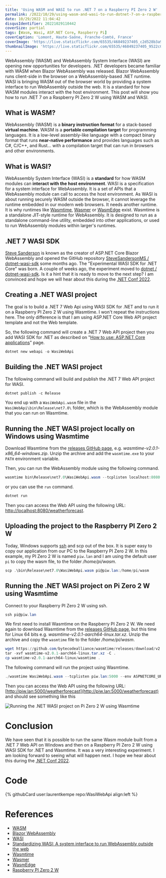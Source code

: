 ```yaml
---
title: 'Using WASM and WASI to run .NET 7 on a Raspberry PI Zero 2 W'
permalink: /2022/10/29/using-wasm-and-wasi-to-run-dotnet-7-on-a-raspberry-pi-zero-2-w/
date: 10/29/2022 11:04:42
disqusIdentifier: 20221029110442
coverSize: partial
tags: [Wasm, Wasi, ASP.NET Core, Raspberry Pi]
coverCaption: 'Lomont, Haute-Saône, Franche-Comté, France'
coverImage: 'https://live.staticflickr.com/65535/46849237405_c2d528b3a9_h.jpg'
thumbnailImage: 'https://live.staticflickr.com/65535/46849237405_9522c01139_q.jpg'
---
```

WebAssembly (WASM) and WebAssembly System Interface (WASI) are opening new opportunities for developers. .NET developers became familiar with WASM when Blazor WebAssembly was released. Blazor WebAssembly runs client-side in the browser on a WebAssembly-based .NET runtime. WASI is bringing WASM out of the browser world by providing a system interface to run WebAssembly outside the web. It is a standard for how WASM modules interact with the host environment. This post will show you how to run .NET 7 on a Raspberry PI Zero 2 W using WASM and WASI.
<!-- more -->

## What is WASM?

WebAssembly (WASM) is a **binary instruction format** for a stack-based **virtual machine**. WASM is a **portable compilation target** for programming languages. It is a low-level assembly-like language with a compact binary format that runs **near-native performance** and provides languages such as C#, C/C++, and Rust… with a compilation target that can run in browsers and other environments.

## What is WASI?

WebAssembly System Interface (WASI) is a **standard** for how WASM modules can **interact with the host environment**. WASI is a specification for a system interface for WebAssembly. It is a set of APIs that a WebAssembly module can call to access the host environment.
As WASI is about running securely WASM outside the browser, it cannot leverage the runtime embedded in our modern web browsers. It needs another runtime. It is why runtimes like [Wasmtime](https://wasmtime.dev/), [Wasmer](https://wasmer.io/) or [WasmEdge](https://wasmedge.org/) exist. Wasmtime is a standalone JIT-style runtime for WebAssembly. It is designed to run as a standalone command-line utility, embedded into other applications, or used to run WebAssembly modules within larger's runtimes.

## .NET 7 WASI SDK

[Steve Sanderson](https://twitter.com/stevensanderson) is known as the creator of ASP.NET Core Blazor WebAssembly and opened the GitHub repository [SteveSandersonMS / dotnet-wasi-sdk](https://github.com/SteveSandersonMS/dotnet-wasi-sdk) some months ago. The "Experimental WASI SDK for .NET Core" was born. A couple of weeks ago, the experiment moved to [dotnet / dotnet-wasi-sdk](https://github.com/dotnet/dotnet-wasi-sdk). Is it a hint that it is ready to move to the next step? I am convinced and hope we will hear about this during the [.NET Conf 2022](https://www.dotnetconf.net/).

## Creating a .NET WASI project

The goal is to build a .NET 7 Web Api using WASI SDK for .NET and to run it on a Raspberry PI Zero 2 W using Wasmtime. I won't repeat the instructions here. The only difference is that I am using ASP.NET Core Web API project template and not the Web template.

So, the following command will create a .NET 7 Web API project then you add WASI SDK for .NET as described on "[How to use: ASP.NET Core applications](https://github.com/dotnet/dotnet-wasi-sdk#how-to-use-aspnet-core-applications)" page.

```powershell
dotnet new webapi -o WasiWebApi
```

## Building the .NET WASI project

The following command will build and publish the .NET 7 Web API project for WASI.

```powershell
dotnet publish -c Release
```

You end up with a `WasiWebApi.wasm` file in the `WasiWebApi\bin\Release\net7.0\` folder, which is the WebAssembly module that you can run on Wasmtime.

## Running the .NET WASI project locally on Windows using Wasmtime

Download Wasmtime from the [releases GitHub page](https://github.com/bytecodealliance/wasmtime/releases), e.g. _wasmtime-v2.0.1-x86_64-windows.zip_. Unzip the archive and add the `wasmtime.exe` to your `PATH` environment variable.

Then, you can run the WebAssembly module using the following command.

```powershell
wasmtime bin\Release\net7.0\WasiWebApi.wasm --tcplisten localhost:8080 --env ASPNETCORE_URLS=http://localhost:8080
```

or you can use the `run` command.

```powershell
dotnet run
```

Then you can access the Web API using the following URL: [http://localhost:8080/weatherforecast](http://localhost:8080/weatherforecast).

## Uploading the project to the Raspberry PI Zero 2 W

Today, Windows supports [ssh](https://learn.microsoft.com/en-us/windows/terminal/tutorials/ssh) and scp out of the box. It is super easy to copy our application from our PC to the Raspberry PI Zero 2 W. In this example, my PI Zero 2 W is named `piw.lan` and I am using the default user `pi` to copy the wasm file, to the folder _/home/pi/wasm_.

```powershell
scp .\bin\Release\net7.0\WasiWebApi.wasm pi@piw.lan:/home/pi/wasm
```

## Running the .NET WASI project on Pi Zero 2 W using Wasmtime

Connect to your Raspberry PI Zero 2 W using ssh.

```powershell
ssh pi@piw.lan
```

We first need to install Wasmtime on the Raspberry PI Zero 2 W. We need again to download Wasmtime from the [releases GitHub page](https://github.com/bytecodealliance/wasmtime/releases), but this time for Linux 64 bits e.g. _wasmtime-v2.0.1-aarch64-linux.tar.xz_. Unzip the archive and copy the `wasmtime` file to the folder _/home/pi/wasm_.

```powershell
wget https://github.com/bytecodealliance/wasmtime/releases/download/v2.0.1/wasmtime-v2.0.1-aarch64-linux.tar.xz
tar -xvf wasmtime-v2.0.1-aarch64-linux.tar.xz -C .
cp wasmtime-v2.0.1-aarch64-linux/wasmtime .
```

The following command will run the project using Wasmtime.

```powershell
./wasmtime WasiWebApi.wasm --tcplisten piw.lan:5000 --env ASPNETCORE_URLS=http://piw.lan:5000
```

Then you can access the Web API using the following URL: [http://piw.lan:5000/weatherforecast](http://piw.lan:5000/weatherforecast) and should see something like this

![Running the .NET WASI project on Pi Zero 2 W using Wasmtime](/images/WasiWebApi.png)

# Conclusion

We have seen that it is possible to run the same Wasm module built from a .NET 7 Web API on Windows and then on a Raspberry PI Zero 2 W using WASI SDK for .NET and Wasmtime. It was a very interesting experiment. I am looking forward to seeing what will happen next. I hope we hear about this during the [.NET Conf 2022](https://www.dotnetconf.net/).

# Code

<p></p>
{% githubCard user:laurentkempe repo:WasiWebApi align:left %}

# References

* [WASM](https://webassembly.org/)
* [Blazor WebAssembly](https://learn.microsoft.com/en-us/aspnet/core/blazor/hosting-models?view=aspnetcore-6.0#blazor-webassembly)
* [WASI](https://wasi.dev/)
* [Standardizing WASI: A system interface to run WebAssembly outside the web](https://hacks.mozilla.org/2019/03/standardizing-wasi-a-webassembly-system-interface/)
* [Wasmtime](https://wasmtime.dev/)
* [Wasmer](https://wasmer.io/)
* [WasmEdge](https://wasmedge.org/)
* [Raspberry PI Zero 2 W](https://www.raspberrypi.com/products/raspberry-pi-zero-2-w/)

